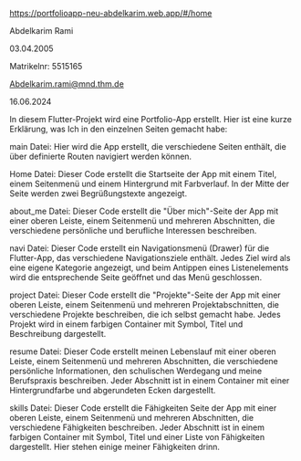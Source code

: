 https://portfolioapp-neu-abdelkarim.web.app/#/home


Abdelkarim Rami

03.04.2005

Matrikelnr: 5515165

Abdelkarim.rami@mnd.thm.de

16.06.2024

In diesem Flutter-Projekt wird eine Portfolio-App erstellt. 
Hier ist eine kurze Erklärung, was Ich in den einzelnen Seiten gemacht habe:

main Datei: Hier wird die App erstellt, die verschiedene Seiten enthält, die über definierte Routen navigiert werden können.

Home Datei: Dieser Code erstellt die Startseite der App mit einem Titel, 
            einem Seitenmenü und einem Hintergrund mit Farbverlauf. 
            In der Mitte der Seite werden zwei Begrüßungstexte angezeigt.

about_me Datei: Dieser Code erstellt die "Über mich"-Seite der App mit einer oberen Leiste, 
                einem Seitenmenü und mehreren Abschnitten, die verschiedene persönliche und berufliche Interessen beschreiben.

navi Datei: Dieser Code erstellt ein Navigationsmenü (Drawer) für die Flutter-App, das verschiedene Navigationsziele enthält. 
            Jedes Ziel wird als eine eigene Kategorie angezeigt, 
            und beim Antippen eines Listenelements wird die entsprechende Seite geöffnet und das Menü geschlossen.

project Datei: Dieser Code erstellt die "Projekte"-Seite der App mit einer oberen Leiste, einem Seitenmenü und mehreren Projektabschnitten, die verschiedene Projekte beschreiben, die ich selbst gemacht habe. 
                Jedes Projekt wird in einem farbigen Container mit Symbol, Titel und Beschreibung dargestellt.

resume Datei: Dieser Code erstellt meinen Lebenslauf mit einer oberen Leiste, einem Seitenmenü und mehreren Abschnitten, die verschiedene persönliche Informationen, den schulischen Werdegang und meine Berufspraxis beschreiben. 
            Jeder Abschnitt ist in einem Container mit einer Hintergrundfarbe und abgerundeten Ecken dargestellt.

skills Datei: Dieser Code erstellt die Fähigkeiten Seite der App mit einer oberen Leiste, einem Seitenmenü und mehreren Abschnitten, die verschiedene Fähigkeiten beschreiben. 
                Jeder Abschnitt ist in einem farbigen Container mit Symbol, Titel und einer Liste von Fähigkeiten dargestellt. Hier stehen einige meiner Fähigkeiten drinn.
